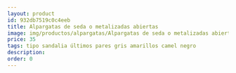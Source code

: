 ```yaml
---
layout: product
id: 932db7519c0c4eeb
title: Alpargatas de seda o metalizadas abiertas
image: img/productos/alpargatas/Alpargatas de seda o metalizadas abiertas=35=tipo sandalia últimos pares gris amarillos camel negro.webp
price: 35
tags: tipo sandalia últimos pares gris amarillos camel negro
description: 
order: 0
---
```

